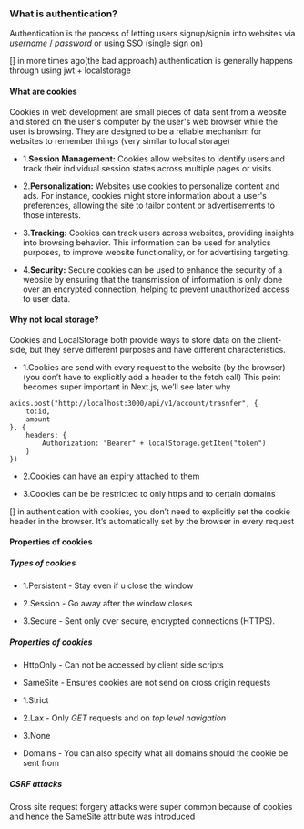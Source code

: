 ### What is authentication?

Authentication is the process of letting users signup/signin into websites via *username* / *password* or using SSO (single sign on)

[] in more times ago(the bad approach) authentication is generally happens through using jwt + localstorage


#### What are cookies

Cookies in web development are small pieces of data sent from a website and stored on the user's computer by the user's web browser while the user is browsing. They are designed to be a reliable mechanism for websites to remember things (very similar to local storage)

 - 1.**Session Management:** Cookies allow websites to identify users and track their individual session states across multiple pages or visits.

 - 2.**Personalization:** Websites use cookies to personalize content and ads. For instance, cookies might store information about a user's preferences, allowing the site to tailor content or advertisements to those interests.

 - 3.**Tracking:** Cookies can track users across websites, providing insights into browsing behavior. This information can be used for analytics purposes, to improve website functionality, or for advertising targeting.


 - 4.**Security:** Secure cookies can be used to enhance the security of a website by ensuring that the transmission of information is only done over an encrypted connection, helping to prevent unauthorized access to user data.


#### Why not local storage?

Cookies and LocalStorage both provide ways to store data on the client-side, but they serve different purposes and have different characteristics.

 - 1.Cookies are send with every request to the website (by the browser) (you don’t have to explicitly add a header to the fetch call)
This point becomes super important in Next.js, we’ll see later why

```
axios.post("http://localhost:3000/api/v1/account/trasnfer", {
    to:id,
    amount
}, {
    headers: {
        Authorization: "Bearer" + localStorage.getIten("token")
    }
})

```

 - 2.Cookies can have an expiry attached to them

 - 3.Cookies can be be restricted to only https and to certain domains


[] in authentication with cookies, you don’t need to explicitly set the cookie header in the browser. It’s automatically set by the browser in every request


#### Properties of cookies

##### Types of cookies

 - 1.Persistent - Stay even if u close the window

 - 2.Session - Go away after the window closes

 - 3.Secure - Sent only over secure, encrypted connections (HTTPS).


##### Properties of cookies

 - HttpOnly - Can not be accessed by client side scripts

 - SameSite - Ensures cookies are not send on cross origin requests

 - 1.Strict

 - 2.Lax - Only *GET* requests and on *top level navigation*

 - 3.None

- Domains - You can also specify what all domains should the cookie be sent from


##### CSRF attacks

Cross site request forgery attacks were super common because of cookies and hence the SameSite attribute was introduced


